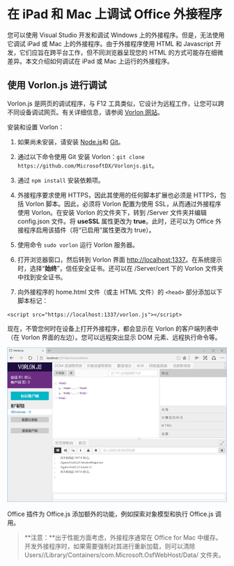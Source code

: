 
# <a name="debug-office-add-ins-on-ipad-and-mac"></a>在 iPad 和 Mac 上调试 Office 外接程序

您可以使用 Visual Studio 开发和调试 Windows 上的外接程序。但是，无法使用它调试 iPad 或 Mac 上的外接程序。由于外接程序使用 HTML 和 Javascript 开发，它们应旨在跨平台工作，但不同浏览器呈现您的 HTML 的方式可能存在细微差异。本文介绍如何调试在 iPad 或 Mac 上运行的外接程序。 

## <a name="debugging-with-vorlonjs"></a>使用 Vorlon.js 进行调试 

Vorlon.js 是网页的调试程序，与 F12 工具类似，它设计为远程工作，让您可以跨不同设备调试网页。有关详细信息，请参阅 [Vorlon 网站](http://www.vorlonjs.com)。  

安装和设置 Vorlon： 

1.  如果尚未安装，请安装 [Node.js](https://nodejs.org)和 [Git](https://git-scm.com/)。 

2.  通过以下命令使用 Git 安装 Vorlon：`git clone https://github.com/MicrosoftDX/Vorlonjs.git`。

3.  通过 `npm install` 安装依赖项。

4.  外接程序要求使用 HTTPS，因此其使用的任何脚本扩展也必须是 HTTPS，包括 Vorlon 脚本。因此，必须将 Vorlon 配置为使用 SSL，从而通过外接程序使用 Vorlon。在安装 Vorlon 的文件夹下，转到 /Server 文件夹并编辑 config.json 文件。将 **useSSL** 属性更改为 **true**。此时，还可以为 Office 外接程序启用该插件（将“已启用”属性更改为 true）。 

5.  使用命令 `sudo vorlon` 运行 Vorlon 服务器。 

6.  打开浏览器窗口，然后转到 Vorlon 界面 [http://localhost:1337](http://localhost:1337)。在系统提示时，选择“**始终**”，信任安全证书。还可以在 /Server/cert 下的 Vorlon 文件夹中找到安全证书。 

7.  向外接程序的 home.html 文件（或主 HTML 文件）的 `<head>` 部分添加以下脚本标记：
```    
<script src="https://localhost:1337/vorlon.js"></script>    
```  

现在，不管您何时在设备上打开外接程序，都会显示在 Vorlon 的客户端列表中（在 Vorlon 界面的左边）。您可以远程突出显示 DOM 元素、远程执行命令等。  

![显示 Vorlon.js 界面的快照](../../images/vorlon_interface.png)

Office 插件为 Office.js 添加额外的功能，例如探索对象模型和执行 Office.js 调用。 


> **注意：**出于性能方面考虑，外接程序通常在 Office for Mac 中缓存。开发外接程序时，如果需要强制对其进行重新加载，则可以清除 Users/<usr>/Library/Containers/com.Microsoft.OsfWebHost/Data/ 文件夹。  
